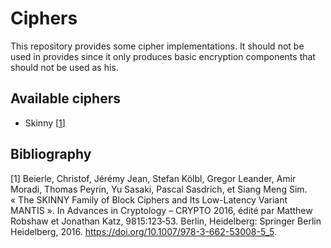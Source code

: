# Ciphers

This repository provides some cipher implementations. It should not be used in provides since it only produces basic 
encryption components that should not be used as his.

## Available ciphers

- Skinny [[1](#1)]

## Bibliography


[<a name="1">1</a>] Beierle, Christof, Jérémy Jean, Stefan Kölbl, Gregor Leander, Amir Moradi, Thomas Peyrin, Yu Sasaki, Pascal Sasdrich, et Siang Meng Sim. « The SKINNY Family of Block Ciphers and Its Low-Latency Variant MANTIS ». In Advances in Cryptology – CRYPTO 2016, édité par Matthew Robshaw et Jonathan Katz, 9815:123‑53. Berlin, Heidelberg: Springer Berlin Heidelberg, 2016. https://doi.org/10.1007/978-3-662-53008-5_5.
